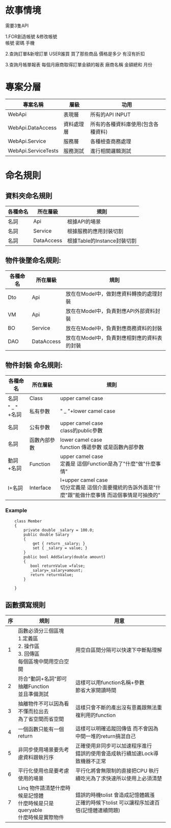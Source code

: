 # 故事情境

需要3隻API   

1.FOR創造帳號 &修改帳號  
帳號 密碼 手機   

2.查詢訂單&新增訂單
USER誰買 買了那些商品 價格是多少 有沒有折扣


3.查詢月帳單報表
每個月廠商取得訂單金額的報表
廠商名稱 金額總和 月份

# 專案分層
|專案名稱|層級|功用|
|-------|----|----|
|WebApi|表現層|所有的API INPUT|
|WebApi.DataAccess|資料處理層|所有的各種資料庫使用(包含各種資料)|
|WebApi.Service|服務層|各種檢查商務處理|
|WebApi.ServiceTests|服務測試|進行相關邏輯測試|

# 命名規則

## 資料夾命名規則
|各種命名|所在層級|規則|
|-------|--------|----|
|名詞  |Api|根據API的場景|
|名詞  |Service|根據服務的應用封裝切割|
|名詞  |DataAccess|根據Table的Instance封裝切割|

## 物件後墜命名規則:

|各種命名|所在層級|規則|
|-------|----|----|
|Dto|Api|放在在Model中，做對應資料轉換的處理封裝|
|VM|Api|放在在Model中，負責對應API外部資料封裝|
|BO|Service|放在在Model中，負責對應商務資料的封裝|
|DAO|DataAccess|放在在Model中，負責對應相對應的資料表的封裝|


## 物件封裝 命名規則:

|各種命名|所在層級|規則|
|-------|--------|----|
|名詞|Class|upper camel case|
|" _ " +名詞|私有參數|" _ "+lower camel case |
|名詞|公有參數|upper camel case <br> class的public參數|
|名詞|函數內部參數|lower camel case <br> function 傳遞參數 或是函數內部參數|
|動詞+名詞|Function|upper camel case  <br> 定義是 這個Function是為了"什麼"做"什麼事情"|
|I+名詞|Interface|I+upper camel case <br>  切分定義是 這個介面要攏統的告訴外面是"什麼"跟"能做什麼事情 而這個事情是可抽換的"|
### Example
```
    class Member
    {
        private double _salary = 100.0;
        public double Salary
        {
            get { return _salary; }
            set { _salary = value; }
        }
        public bool AddSalary(double amount)
        {
           bool returnValue =false;
           _salary=_salary+amount;
           return returnValue;
        }
        
    }
```

## 函數撰寫規則

|序|規則|用意|
|-------|--------|----|
|1|函數必須分三個區塊 <br> 1.定義區 <br> 2. 操作區 <br> 3. 回傳區 <br> 每個區塊中間用空白空開| 用空白區間分隔可以快速下中斷點理解|
|2|符合"動詞+名詞"即可抽離Function <br> 並且準備測試|這樣可以用function名稱+參數<br>節省大家閱讀時間|
|3|抽離物件不可以因為看不懂而拉出去<br> 為了省空間而省空間|這樣只會不斷的產出沒有意義跟無法重複利用的function|
|4|一個函數只能有一個return|這樣可以明確追蹤回傳值 而不會因為中間一堆的return搞混自己|
|5|非同步使用場景要先考慮資料跟執行序|正確使用非同步可以加速程序進行<br>錯誤的使用會造成執行續加速Lock導致機器不正常|
|6|平行化使用也是要考慮使用的場景|平行化將會無限制的直接把CPU 執行續吃光為了求快速所以使用上必須清楚|
|7|Linq 物件請清楚什麼時候是記憶體<br>什麼時候是只是queryable<br>什麼時候是實際物件|錯誤的時機tolist 會造成記憶體飆漲 <br> 正確的時候下tolist 可以讓程序加速百倍(記憶體連續問題)|

